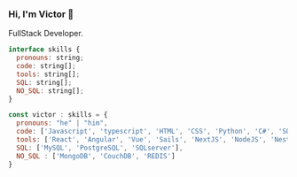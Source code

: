 ### Hi, I'm Victor 👋

FullStack Developer.


```javascript
interface skills {
  pronouns: string;
  code: string[];
  tools: string[];
  SQL: string[];
  NO_SQL: string[];
}

const victor : skills = {
  pronouns: "he" | "him",
  code: ['Javascript', 'typescript', 'HTML', 'CSS', 'Python', 'C#', 'SQL'],
  tools: ['React', 'Angular', 'Vue', 'Sails', 'NextJS', 'NodeJS', 'NestJS', 'Flask', 'Bootstrap', 'material-ui', 'tailwind', 'SASS'],
  SQL: ['MySQL', 'PostgreSQL', 'SQLserver'],
  NO_SQL : ['MongoDB', 'CouchDB', 'REDIS']
}
```


<!--
**vicyoking88/vicyoking88** is a ✨ _special_ ✨ repository because its `README.md` (this file) appears on your GitHub profile.

Here are some ideas to get you started:

- 🔭 I’m currently working on ...
- 🌱 I’m currently learning ...
- 👯 I’m looking to collaborate on ...
- 🤔 I’m looking for help with ...
- 💬 Ask me about ...
- 📫 How to reach me: ...
- 😄 Pronouns: ...
- ⚡ Fun fact: ...
-->
